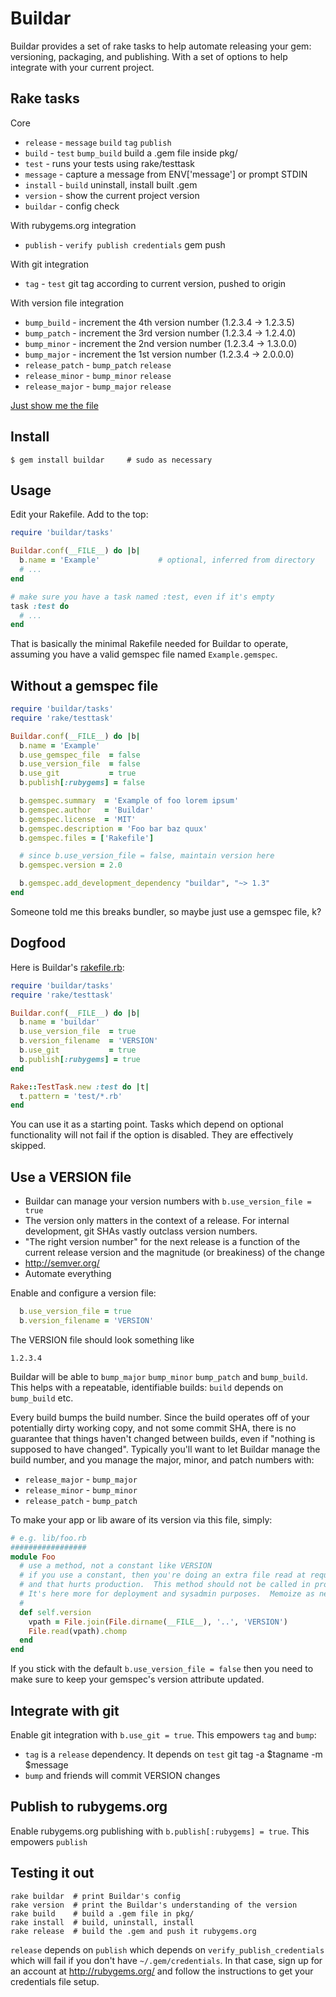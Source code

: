 Buildar
=======
Buildar provides a set of rake tasks to help automate releasing your gem: versioning, packaging, and publishing.  With a set of options to help integrate with your current project.

Rake tasks
----------
Core
* `release` - `message` `build` `tag` `publish`
* `build` - `test` `bump_build` build a .gem file inside pkg/
* `test` - runs your tests using rake/testtask
* `message` - capture a message from ENV['message'] or prompt STDIN
* `install` - `build` uninstall, install built .gem
* `version` - show the current project version
* `buildar` - config check

With rubygems.org integration
* `publish` - `verify publish credentials` gem push

With git integration
* `tag` - `test` git tag according to current version, pushed to origin

With version file integration
* `bump_build` - increment the 4th version number (1.2.3.4 -> 1.2.3.5)
* `bump_patch` - increment the 3rd version number (1.2.3.4 -> 1.2.4.0)
* `bump_minor` - increment the 2nd version number (1.2.3.4 -> 1.3.0.0)
* `bump_major` - increment the 1st version number (1.2.3.4 -> 2.0.0.0)
* `release_patch` - `bump_patch` `release`
* `release_minor` - `bump_minor` `release`
* `release_major` - `bump_major` `release`

[Just show me the file](https://github.com/rickhull/buildar/blob/master/lib/buildar/tasks.rb)

Install
-------
```shell
$ gem install buildar     # sudo as necessary
```

Usage
-----
Edit your Rakefile.  Add to the top:

```ruby
require 'buildar/tasks'

Buildar.conf(__FILE__) do |b|
  b.name = 'Example'             # optional, inferred from directory
  # ...
end

# make sure you have a task named :test, even if it's empty
task :test do
  # ...
end
```

That is basically the minimal Rakefile needed for Buildar to operate, assuming you have a valid gemspec file named `Example.gemspec`.

Without a gemspec file
----------------------
```ruby
require 'buildar/tasks'
require 'rake/testtask'

Buildar.conf(__FILE__) do |b|
  b.name = 'Example'
  b.use_gemspec_file  = false
  b.use_version_file  = false
  b.use_git           = true
  b.publish[:rubygems] = false

  b.gemspec.summary  = 'Example of foo lorem ipsum'
  b.gemspec.author   = 'Buildar'
  b.gemspec.license  = 'MIT'
  b.gemspec.description = 'Foo bar baz quux'
  b.gemspec.files = ['Rakefile']

  # since b.use_version_file = false, maintain version here
  b.gemspec.version = 2.0

  b.gemspec.add_development_dependency "buildar", "~> 1.3"
end
```
Someone told me this breaks bundler, so maybe just use a gemspec file, k?

Dogfood
-------
Here is Buildar's [rakefile.rb](https://github.com/rickhull/buildar/blob/master/rakefile.rb):

```ruby
require 'buildar/tasks'
require 'rake/testtask'

Buildar.conf(__FILE__) do |b|
  b.name = 'buildar'
  b.use_version_file  = true
  b.version_filename  = 'VERSION'
  b.use_git           = true
  b.publish[:rubygems] = true
end

Rake::TestTask.new :test do |t|
  t.pattern = 'test/*.rb'
end
```

You can use it as a starting point.  Tasks which depend on optional functionality will not fail if the option is disabled.  They are effectively skipped.

Use a VERSION file
------------------
* Buildar can manage your version numbers with `b.use_version_file = true`
* The version only matters in the context of a release.  For internal development, git SHAs vastly outclass version numbers.
* "The right version number" for the next release is a function of the current release version and the magnitude (or breakiness) of the change
* http://semver.org/
* Automate everything

Enable and configure a version file:
```ruby
  b.use_version_file = true
  b.version_filename = 'VERSION'
```

The VERSION file should look something like
```
1.2.3.4
```

Buildar will be able to `bump_major` `bump_minor` `bump_patch` and `bump_build`.  This helps with a repeatable, identifiable builds: `build` depends on `bump_build` etc.

Every build bumps the build number.  Since the build operates off of your potentially dirty working copy, and not some commit SHA, there is no guarantee that things haven't changed between builds, even if "nothing is supposed to have changed".  Typically you'll want to let Buildar manage the build number, and you manage the major, minor, and patch numbers with:
* `release_major` - `bump_major`
* `release_minor` - `bump_minor`
* `release_patch` - `bump_patch`

To make your app or lib aware of its version via this file, simply:

```ruby
# e.g. lib/foo.rb
#################
module Foo
  # use a method, not a constant like VERSION
  # if you use a constant, then you're doing an extra file read at requiretime
  # and that hurts production.  This method should not be called in production.
  # It's here more for deployment and sysadmin purposes.  Memoize as needed.
  #
  def self.version
    vpath = File.join(File.dirname(__FILE__), '..', 'VERSION')
	File.read(vpath).chomp
  end
end
```

If you stick with the default `b.use_version_file = false` then you need to make sure to keep your gemspec's version attribute updated.

Integrate with git
------------------
Enable git integration with `b.use_git = true`.  This empowers `tag` and `bump`:
* `tag` is a `release` dependency.  It depends on `test` git tag -a $tagname -m $message
* `bump` and friends will commit VERSION changes

Publish to rubygems.org
-----------------------
Enable rubygems.org publishing with `b.publish[:rubygems] = true`.  This empowers `publish`

Testing it out
--------------
```shell
rake buildar  # print Buildar's config
rake version  # print the Buildar's understanding of the version
rake build    # build a .gem file in pkg/
rake install  # build, uninstall, install
rake release  # build the .gem and push it rubygems.org
```

`release` depends on `publish` which depends on `verify_publish_credentials` which will fail if you don't have `~/.gem/credentials`.  In that case, sign up for an account at http://rubygems.org/ and follow the instructions to get your credentials file setup.
